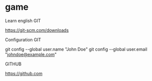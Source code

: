 # game
Learn english
GIT

https://git-scm.com/downloads

Configuration GIT

git config --global user.name "John Doe"
git config --global user.email "johndoe@example.com"

GITHUB

https://github.com
